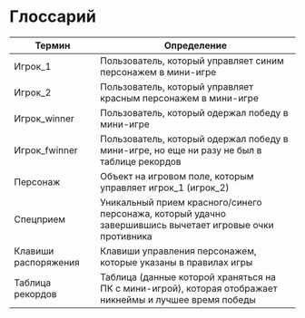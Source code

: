 #  Глоссарий

| Термин| Определение |
| ------ | ------ |
| Игрок_1 | Пользователь, который управляет синим персонажем в мини-игре |
| Игрок_2 | Пользователь, который управляет красным персонажем в мини-игре |
| Игрок_winner | Пользователь, который одержал победу в мини-игре |
| Игрок_fwinner | Пользователь, который одержал победу в мини-игре, но еще ни разу не был в таблице рекордов|
| Персонаж | Объект на игровом поле, которым управляет игрок_1 (игрок_2) |
| Спецприем | Уникальный прием красного/синего персонажа, который удачно завершившись вычетает игровые очки противника |
| Клавиши распоряжения | Клавиши управления персонажем, которые указаны в правилах игры |
| Таблица рекордов | Таблица (данные которой храняться на ПК с мини-игрой), которая отображает никнеймы и лучшее время победы |
